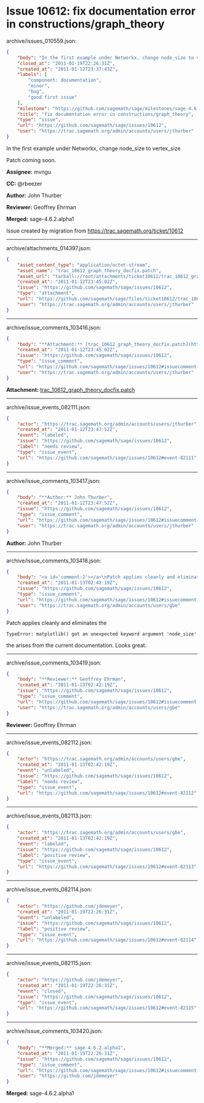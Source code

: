 # Issue 10612: fix documentation error in constructions/graph_theory

archive/issues_010559.json:
```json
{
    "body": "In the first example under Networkx, change node_size to vertex_size\n\nPatch coming soon.\n\n**Assignee:** mvngu\n\n**CC:**  @rbeezer\n\n**Author:** John Thurber\n\n**Reviewer:** Geoffrey Ehrman\n\n**Merged:** sage-4.6.2.alpha1\n\nIssue created by migration from https://trac.sagemath.org/ticket/10612\n\n",
    "closed_at": "2011-01-19T22:26:31Z",
    "created_at": "2011-01-12T23:37:43Z",
    "labels": [
        "component: documentation",
        "minor",
        "bug",
        "good first issue"
    ],
    "milestone": "https://github.com/sagemath/sage/milestones/sage-4.6.2",
    "title": "fix documentation error in constructions/graph_theory",
    "type": "issue",
    "url": "https://github.com/sagemath/sage/issues/10612",
    "user": "https://trac.sagemath.org/admin/accounts/users/jthurber"
}
```
In the first example under Networkx, change node_size to vertex_size

Patch coming soon.

**Assignee:** mvngu

**CC:**  @rbeezer

**Author:** John Thurber

**Reviewer:** Geoffrey Ehrman

**Merged:** sage-4.6.2.alpha1

Issue created by migration from https://trac.sagemath.org/ticket/10612





---

archive/attachments_014397.json:
```json
{
    "asset_content_type": "application/octet-stream",
    "asset_name": "trac_10612_graph_theory_docfix.patch",
    "asset_url": "tarball://root/attachments/ticket10612/trac_10612_graph_theory_docfix.patch",
    "created_at": "2011-01-12T23:45:02Z",
    "issue": "https://github.com/sagemath/sage/issues/10612",
    "type": "attachment",
    "url": "https://github.com/sagemath/sage/files/ticket10612/trac_10612_graph_theory_docfix.patch",
    "user": "https://trac.sagemath.org/admin/accounts/users/jthurber"
}
```



---

archive/issue_comments_103416.json:
```json
{
    "body": "**Attachment:** [trac_10612_graph_theory_docfix.patch](https://github.com/sagemath/sage/files/ticket10612/trac_10612_graph_theory_docfix.patch)",
    "created_at": "2011-01-12T23:45:02Z",
    "issue": "https://github.com/sagemath/sage/issues/10612",
    "type": "issue_comment",
    "url": "https://github.com/sagemath/sage/issues/10612#issuecomment-103416",
    "user": "https://trac.sagemath.org/admin/accounts/users/jthurber"
}
```

**Attachment:** [trac_10612_graph_theory_docfix.patch](https://github.com/sagemath/sage/files/ticket10612/trac_10612_graph_theory_docfix.patch)



---

archive/issue_events_082111.json:
```json
{
    "actor": "https://trac.sagemath.org/admin/accounts/users/jthurber",
    "created_at": "2011-01-12T23:47:52Z",
    "event": "labeled",
    "issue": "https://github.com/sagemath/sage/issues/10612",
    "label": "needs review",
    "type": "issue_event",
    "url": "https://github.com/sagemath/sage/issues/10612#event-82111"
}
```



---

archive/issue_comments_103417.json:
```json
{
    "body": "**Author:** John Thurber",
    "created_at": "2011-01-12T23:47:52Z",
    "issue": "https://github.com/sagemath/sage/issues/10612",
    "type": "issue_comment",
    "url": "https://github.com/sagemath/sage/issues/10612#issuecomment-103417",
    "user": "https://trac.sagemath.org/admin/accounts/users/jthurber"
}
```

**Author:** John Thurber



---

archive/issue_comments_103418.json:
```json
{
    "body": "<a id='comment:2'></a>\nPatch applies cleanly and eliminates the\n\n```\nTypeError: matplotlib() got an unexpected keyword argument 'node_size'\n```\nthe arises from the current documentation. Looks great.",
    "created_at": "2011-01-13T02:42:19Z",
    "issue": "https://github.com/sagemath/sage/issues/10612",
    "type": "issue_comment",
    "url": "https://github.com/sagemath/sage/issues/10612#issuecomment-103418",
    "user": "https://trac.sagemath.org/admin/accounts/users/gbe"
}
```

<a id='comment:2'></a>
Patch applies cleanly and eliminates the

```
TypeError: matplotlib() got an unexpected keyword argument 'node_size'
```
the arises from the current documentation. Looks great.



---

archive/issue_comments_103419.json:
```json
{
    "body": "**Reviewer:** Geoffrey Ehrman",
    "created_at": "2011-01-13T02:42:19Z",
    "issue": "https://github.com/sagemath/sage/issues/10612",
    "type": "issue_comment",
    "url": "https://github.com/sagemath/sage/issues/10612#issuecomment-103419",
    "user": "https://trac.sagemath.org/admin/accounts/users/gbe"
}
```

**Reviewer:** Geoffrey Ehrman



---

archive/issue_events_082112.json:
```json
{
    "actor": "https://trac.sagemath.org/admin/accounts/users/gbe",
    "created_at": "2011-01-13T02:42:19Z",
    "event": "unlabeled",
    "issue": "https://github.com/sagemath/sage/issues/10612",
    "label": "needs review",
    "type": "issue_event",
    "url": "https://github.com/sagemath/sage/issues/10612#event-82112"
}
```



---

archive/issue_events_082113.json:
```json
{
    "actor": "https://trac.sagemath.org/admin/accounts/users/gbe",
    "created_at": "2011-01-13T02:42:19Z",
    "event": "labeled",
    "issue": "https://github.com/sagemath/sage/issues/10612",
    "label": "positive review",
    "type": "issue_event",
    "url": "https://github.com/sagemath/sage/issues/10612#event-82113"
}
```



---

archive/issue_events_082114.json:
```json
{
    "actor": "https://github.com/jdemeyer",
    "created_at": "2011-01-19T22:26:31Z",
    "event": "unlabeled",
    "issue": "https://github.com/sagemath/sage/issues/10612",
    "label": "positive review",
    "type": "issue_event",
    "url": "https://github.com/sagemath/sage/issues/10612#event-82114"
}
```



---

archive/issue_events_082115.json:
```json
{
    "actor": "https://github.com/jdemeyer",
    "created_at": "2011-01-19T22:26:31Z",
    "event": "closed",
    "issue": "https://github.com/sagemath/sage/issues/10612",
    "type": "issue_event",
    "url": "https://github.com/sagemath/sage/issues/10612#event-82115"
}
```



---

archive/issue_comments_103420.json:
```json
{
    "body": "**Merged:** sage-4.6.2.alpha1",
    "created_at": "2011-01-19T22:26:31Z",
    "issue": "https://github.com/sagemath/sage/issues/10612",
    "type": "issue_comment",
    "url": "https://github.com/sagemath/sage/issues/10612#issuecomment-103420",
    "user": "https://github.com/jdemeyer"
}
```

**Merged:** sage-4.6.2.alpha1
